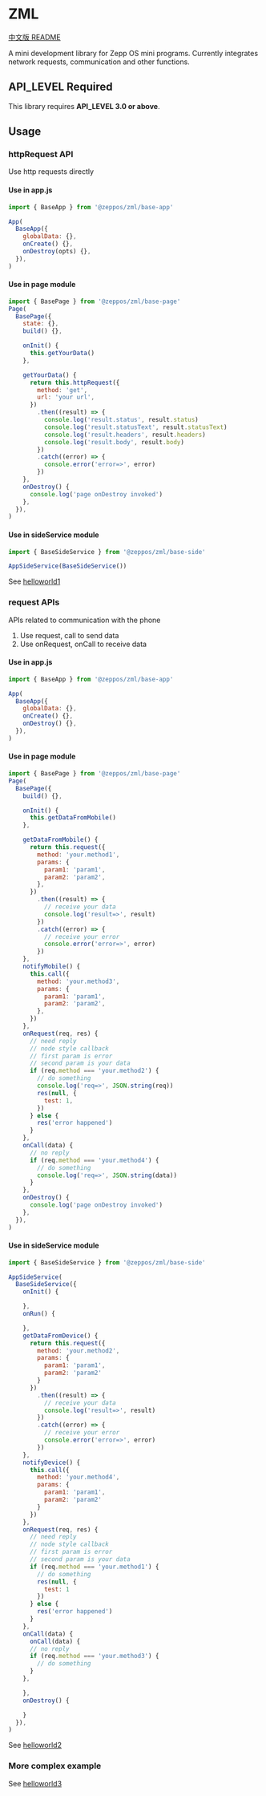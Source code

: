 # ZML

[中文版 README](README_CN.md)

A mini development library for Zepp OS mini programs. Currently integrates network requests, communication and other functions.

## API_LEVEL Required
This library requires **API_LEVEL 3.0 or above**.


## Usage

### httpRequest API

Use http requests directly

#### Use in app.js

```javascript
import { BaseApp } from '@zeppos/zml/base-app'

App(
  BaseApp({
    globalData: {},
    onCreate() {},
    onDestroy(opts) {},
  }),
)
```

#### Use in page module

```javascript
import { BasePage } from '@zeppos/zml/base-page'
Page(
  BasePage({
    state: {},
    build() {},

    onInit() {
      this.getYourData()
    },

    getYourData() {
      return this.httpRequest({
        method: 'get',
        url: 'your url',
      })
        .then((result) => {
          console.log('result.status', result.status)
          console.log('result.statusText', result.statusText)
          console.log('result.headers', result.headers)
          console.log('result.body', result.body)
        })
        .catch((error) => {
          console.error('error=>', error)
        })
    },
    onDestroy() {
      console.log('page onDestroy invoked')
    },
  }),
)
```

#### Use in sideService module

```javascript
import { BaseSideService } from '@zeppos/zml/base-side'

AppSideService(BaseSideService())
```

See [helloworld1](examples/helloworld1/)

### request APIs

APIs related to communication with the phone

1. Use request, call to send data
2. Use onRequest, onCall to receive data

#### Use in app.js

```javascript
import { BaseApp } from '@zeppos/zml/base-app'

App(
  BaseApp({
    globalData: {},
    onCreate() {},
    onDestroy() {},
  }),
)
```

#### Use in page module

```javascript
import { BasePage } from '@zeppos/zml/base-page'
Page(
  BasePage({
    build() {},

    onInit() {
      this.getDataFromMobile()
    },

    getDataFromMobile() {
      return this.request({
        method: 'your.method1',
        params: {
          param1: 'param1',
          param2: 'param2',
        },
      })
        .then((result) => {
          // receive your data
          console.log('result=>', result)
        })
        .catch((error) => {
          // receive your error
          console.error('error=>', error)
        })
    },
    notifyMobile() {
      this.call({
        method: 'your.method3',
        params: {
          param1: 'param1',
          param2: 'param2',
        },
      })
    },
    onRequest(req, res) {
      // need reply
      // node style callback
      // first param is error
      // second param is your data
      if (req.method === 'your.method2') {
        // do something
        console.log('req=>', JSON.string(req))
        res(null, {
          test: 1,
        })
      } else {
        res('error happened')
      }
    },
    onCall(data) {
      // no reply
      if (req.method === 'your.method4') {
        // do something
        console.log('req=>', JSON.string(data))
      }
    },
    onDestroy() {
      console.log('page onDestroy invoked')
    },
  }),
)
```

#### Use in sideService module

```javascript
import { BaseSideService } from '@zeppos/zml/base-side'

AppSideService(
  BaseSideService({
    onInit() {

    },
    onRun() {

    },
    getDataFromDevice() {
      return this.request({
        method: 'your.method2',
        params: {
          param1: 'param1',
          param2: 'param2'
        }
      })
        .then((result) => {
          // receive your data
          console.log('result=>', result)
        })
        .catch((error) => {
          // receive your error
          console.error('error=>', error)
        })
    },
    notifyDevice() {
      this.call({
        method: 'your.method4',
        params: {
          param1: 'param1',
          param2: 'param2'
        }
      })
    },
    onRequest(req, res) {
      // need reply
      // node style callback
      // first param is error
      // second param is your data
      if (req.method === 'your.method1') {
        // do something
        res(null, {
          test: 1
        })
      } else {
        res('error happened')
      }
    },
    onCall(data) {
      onCall(data) {
      // no reply
      if (req.method === 'your.method3') {
        // do something
      }
    },

    },
    onDestroy() {

    }
  }),
)
```
See [helloworld2](examples/helloworld2/)


### More complex example

See [helloworld3](examples/helloworld3/)